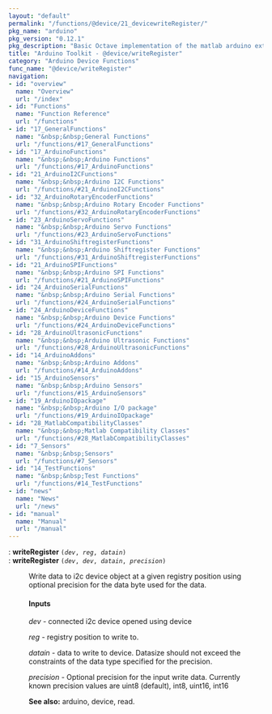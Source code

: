 ```yaml
---
layout: "default"
permalink: "/functions/@device/21_devicewriteRegister/"
pkg_name: "arduino"
pkg_version: "0.12.1"
pkg_description: "Basic Octave implementation of the matlab arduino extension,  allowing communication to a programmed arduino board to control its  hardware."
title: "Arduino Toolkit - @device/writeRegister"
category: "Arduino Device Functions"
func_name: "@device/writeRegister"
navigation:
- id: "overview"
  name: "Overview"
  url: "/index"
- id: "Functions"
  name: "Function Reference"
  url: "/functions"
- id: "17_GeneralFunctions"
  name: "&nbsp;&nbsp;General Functions"
  url: "/functions/#17_GeneralFunctions"
- id: "17_ArduinoFunctions"
  name: "&nbsp;&nbsp;Arduino Functions"
  url: "/functions/#17_ArduinoFunctions"
- id: "21_ArduinoI2CFunctions"
  name: "&nbsp;&nbsp;Arduino I2C Functions"
  url: "/functions/#21_ArduinoI2CFunctions"
- id: "32_ArduinoRotaryEncoderFunctions"
  name: "&nbsp;&nbsp;Arduino Rotary Encoder Functions"
  url: "/functions/#32_ArduinoRotaryEncoderFunctions"
- id: "23_ArduinoServoFunctions"
  name: "&nbsp;&nbsp;Arduino Servo Functions"
  url: "/functions/#23_ArduinoServoFunctions"
- id: "31_ArduinoShiftregisterFunctions"
  name: "&nbsp;&nbsp;Arduino Shiftregister Functions"
  url: "/functions/#31_ArduinoShiftregisterFunctions"
- id: "21_ArduinoSPIFunctions"
  name: "&nbsp;&nbsp;Arduino SPI Functions"
  url: "/functions/#21_ArduinoSPIFunctions"
- id: "24_ArduinoSerialFunctions"
  name: "&nbsp;&nbsp;Arduino Serial Functions"
  url: "/functions/#24_ArduinoSerialFunctions"
- id: "24_ArduinoDeviceFunctions"
  name: "&nbsp;&nbsp;Arduino Device Functions"
  url: "/functions/#24_ArduinoDeviceFunctions"
- id: "28_ArduinoUltrasonicFunctions"
  name: "&nbsp;&nbsp;Arduino Ultrasonic Functions"
  url: "/functions/#28_ArduinoUltrasonicFunctions"
- id: "14_ArduinoAddons"
  name: "&nbsp;&nbsp;Arduino Addons"
  url: "/functions/#14_ArduinoAddons"
- id: "15_ArduinoSensors"
  name: "&nbsp;&nbsp;Arduino Sensors"
  url: "/functions/#15_ArduinoSensors"
- id: "19_ArduinoIOpackage"
  name: "&nbsp;&nbsp;Arduino I/O package"
  url: "/functions/#19_ArduinoIOpackage"
- id: "28_MatlabCompatibilityClasses"
  name: "&nbsp;&nbsp;Matlab Compatibility Classes"
  url: "/functions/#28_MatlabCompatibilityClasses"
- id: "7_Sensors"
  name: "&nbsp;&nbsp;Sensors"
  url: "/functions/#7_Sensors"
- id: "14_TestFunctions"
  name: "&nbsp;&nbsp;Test Functions"
  url: "/functions/#14_TestFunctions"
- id: "news"
  name: "News"
  url: "/news"
- id: "manual"
  name: "Manual"
  url: "/manual"
---
```

<dl class="first-deftypefn">
<dt class="deftypefn" id="index-writeRegister"><span class="category-def">: </span><span><strong class="def-name">writeRegister</strong> <code class="def-code-arguments">(<var class="var">dev</var>, <var class="var">reg</var>, <var class="var">datain</var>)</code><a class="copiable-link" href='#index-writeRegister'></a></span></dt>
<dt class="deftypefnx def-cmd-deftypefn" id="index-writeRegister-1"><span class="category-def">: </span><span><strong class="def-name">writeRegister</strong> <code class="def-code-arguments">(<var class="var">dev</var>, <var class="var">dev</var>, <var class="var">datain</var>, <var class="var">precision</var>)</code><a class="copiable-link" href='#index-writeRegister-1'></a></span></dt>
<dd><p>Write data to i2c device object at a given registry position
 using optional precision for the data byte used for the data.
</p>
<h4 class="subsubheading" id="Inputs">Inputs</h4>
<p><var class="var">dev</var> - connected i2c device opened using device
</p>
<p><var class="var">reg</var> - registry position to write to.
</p>
<p><var class="var">datain</var> - data to write to device. Datasize should not exceed the constraints 
 of the data type specified for the precision.
</p>
<p><var class="var">precision</var> - Optional precision for the input write data.
 Currently known precision values are uint8 (default), int8, uint16, int16
</p>

<p><strong class="strong">See also:</strong> arduino, device, read.
 </p></dd></dl>